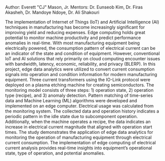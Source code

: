 Author: Everett "CJ" Mason, Jr.
Mentors: Dr. Eunseob Kim, Dr. Firas Akasheh, Dr. Mandoye Ndoye, Dr. Ali Shakouri


The implementation of Internet of Things (IoT) and Artificial Intelligence (AI) techniques in manufacturing has become increasingly significant for improving yield and reducing expenses. Edge computing holds great potential to monitor machine productivity and predict performance anomalies in real-time. With most manufacturing equipment being electrically powered, the consumption pattern of electrical current can be an indicator of the state and condition of equipment. However, conventional IoT and AI solutions that rely primarily on cloud computing encounter issues with bandwidth, latency, economic, reliability, and privacy (BLERP). In this project, edge data analytics were utilized to convert current consumption signals into operation and condition information for modern manufacturing equipment. Three current transformers using the IO-Link protocol were deployed on a plasma etching machine for creating semiconductors. The monitoring model consists of three steps: 1) operation state, 2) operation type (recipe), and 3) anomaly detection. Pattern matching of time-series data and Machine Learning (ML) algorithms were developed and implemented on an edge computer. Electrical usage was calculated from the monitoring system. The collected data and operation history indicates a periodic pattern in the idle state due to subcomponent operation. Additionally, when the machine operates a recipe, the data indicates an increase in electrical current magnitude that aligned with operation start times. The study demonstrates the application of edge data analytics for monitoring the operation of manufacturing equipment through electrical current consumption. The implementation of edge computing of electrical current analysis provides real-time insights into equipment’s operational state, type of operation, and potential anomalies.
